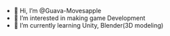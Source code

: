 - 👋 Hi, I’m @Guava-Movesapple 
- 👀 I’m interested in making game Development
- 🌱 I’m currently learning Unity, Blender(3D modeling)
